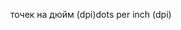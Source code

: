 <span data-ttu-id="cdbe3-101">точек на дюйм (dpi)</span><span class="sxs-lookup"><span data-stu-id="cdbe3-101">dots per inch (dpi)</span></span>